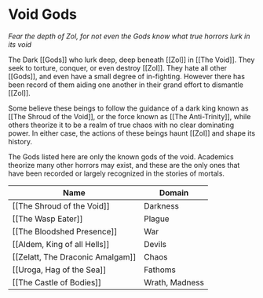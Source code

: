 # Void Gods
*Fear the depth of Zol, for not even the Gods know what true horrors lurk in its void*

The Dark [[Gods]] who lurk deep, deep beneath [[Zol]] in [[The Void]]. They seek to torture, conquer, or even destroy [[Zol]]. They hate all other [[Gods]], and even have a small degree of in-fighting. However there has been record of them aiding one another in their grand effort to dismantle [[Zol]].

Some believe these beings to follow the guidance of a dark king known as [[The Shroud of the Void]], or the force known as [[The Anti-Trinity]], while others theorize it to be a realm of true chaos with no clear dominating power. In either case, the actions of these beings haunt [[Zol]] and shape its history.

The Gods listed here are only the known gods of the void. Academics theorize many other horrors may exist, and these are the only ones that have been recorded or largely recognized in the stories of mortals.

Name | Domain
------------ | ------------
[[The Shroud of the Void]] | Darkness
[[The Wasp Eater]] | Plague
[[The Bloodshed Presence]] | War
[[Aldem, King of all Hells]] | Devils
[[Zelatt, The Draconic Amalgam]] | Chaos
[[Uroga, Hag of the Sea]] | Fathoms
[[The Castle of Bodies]] | Wrath, Madness
